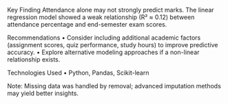Key Finding
Attendance alone may not strongly predict marks. 
The linear regression model showed a weak relationship (R² ≈ 0.12) between attendance percentage and end-semester exam scores.

Recommendations
• Consider including additional academic factors (assignment scores, quiz performance, study hours) to improve predictive accuracy.
• Explore alternative modeling approaches if a non-linear relationship exists.

Technologies Used
• Python, Pandas, Scikit-learn

Note: Missing data was handled by removal; advanced imputation methods may yield better insights.
